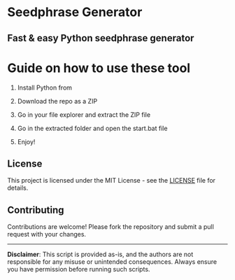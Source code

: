 # Seedphrase Generator       
          
## Fast & easy Python seedphrase generator         
              
# Guide on how to use these tool           
               
1. Install Python from           
   
2. Download the repo as a ZIP         
    
3. Go in your file explorer and extract the ZIP file      
           
4. Go in the extracted folder and open the start.bat file       
          
5. Enjoy!          
             
## License             
      
This project is licensed under the MIT License - see the [LICENSE](LICENSE) file for details.                  
    
## Contributing     
         
Contributions are welcome! Please fork the repository and submit a pull request with your changes.             
         
---       
         
**Disclaimer**: This script is provided as-is, and the authors are not responsible for any misuse or unintended consequences. Always ensure you have permission before running such scripts.            